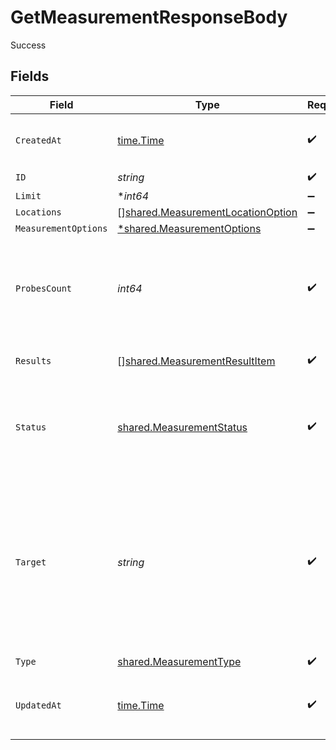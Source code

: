 # GetMeasurementResponseBody

Success


## Fields

| Field                                                                                                                                               | Type                                                                                                                                                | Required                                                                                                                                            | Description                                                                                                                                         |
| --------------------------------------------------------------------------------------------------------------------------------------------------- | --------------------------------------------------------------------------------------------------------------------------------------------------- | --------------------------------------------------------------------------------------------------------------------------------------------------- | --------------------------------------------------------------------------------------------------------------------------------------------------- |
| `CreatedAt`                                                                                                                                         | [time.Time](https://pkg.go.dev/time#Time)                                                                                                           | :heavy_check_mark:                                                                                                                                  | Time when the measurement was created.                                                                                                              |
| `ID`                                                                                                                                                | *string*                                                                                                                                            | :heavy_check_mark:                                                                                                                                  | N/A                                                                                                                                                 |
| `Limit`                                                                                                                                             | **int64*                                                                                                                                            | :heavy_minus_sign:                                                                                                                                  | N/A                                                                                                                                                 |
| `Locations`                                                                                                                                         | [][shared.MeasurementLocationOption](../../../pkg/models/shared/measurementlocationoption.md)                                                       | :heavy_minus_sign:                                                                                                                                  | N/A                                                                                                                                                 |
| `MeasurementOptions`                                                                                                                                | [*shared.MeasurementOptions](../../../pkg/models/shared/measurementoptions.md)                                                                      | :heavy_minus_sign:                                                                                                                                  | N/A                                                                                                                                                 |
| `ProbesCount`                                                                                                                                       | *int64*                                                                                                                                             | :heavy_check_mark:                                                                                                                                  | The number of probes that performed the measurement. Smaller or equal to `limit`.                                                                   |
| `Results`                                                                                                                                           | [][shared.MeasurementResultItem](../../../pkg/models/shared/measurementresultitem.md)                                                               | :heavy_check_mark:                                                                                                                                  | The measurement results.                                                                                                                            |
| `Status`                                                                                                                                            | [shared.MeasurementStatus](../../../pkg/models/shared/measurementstatus.md)                                                                         | :heavy_check_mark:                                                                                                                                  | The measurement status. Any value other than `in-progress` is final.                                                                                |
| `Target`                                                                                                                                            | *string*                                                                                                                                            | :heavy_check_mark:                                                                                                                                  | A public endpoint on which the measurement is executed.<br/>Typically a hostname or an IPv4 address. The exact format depends on the measurement type.<br/> |
| `Type`                                                                                                                                              | [shared.MeasurementType](../../../pkg/models/shared/measurementtype.md)                                                                             | :heavy_check_mark:                                                                                                                                  | N/A                                                                                                                                                 |
| `UpdatedAt`                                                                                                                                         | [time.Time](https://pkg.go.dev/time#Time)                                                                                                           | :heavy_check_mark:                                                                                                                                  | Time when the measurement was last updated.                                                                                                         |